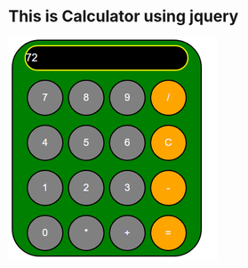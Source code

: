 <h1>This is Calculator using jquery</h1>
<img src="jquery_calculator.png" alt= "Jquery calculator image" align="center" >
